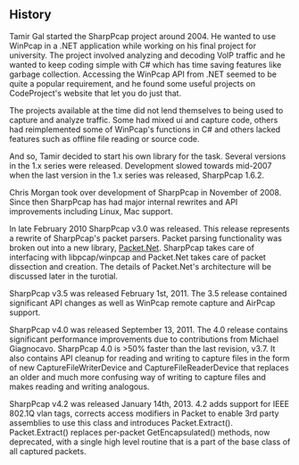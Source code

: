 
## History

Tamir Gal started the SharpPcap project around 2004\. He wanted to use WinPcap in a .NET application while working on his final project for university. The project involved analyzing and decoding VoIP traffic and he wanted to keep coding simple with C# which has time saving features like garbage collection. Accessing the WinPcap API from .NET seemed to be quite a popular requirement, and he found some useful projects on CodeProject's website that let you do just that.

The projects available at the time did not lend themselves to being used to capture and analyze traffic. Some had mixed ui and capture code, others had reimplemented some of WinPcap's functions in C# and others lacked features such as offline file reading or source code.

And so, Tamir decided to start his own library for the task. Several versions in the 1.x series were released. Development slowed towards mid-2007 when the last version in the 1.x series was released, SharpPcap 1.6.2.

Chris Morgan took over development of SharpPcap in November of 2008\. Since then SharpPcap has had major internal rewrites and API improvements including Linux, Mac support.

In late February 2010 SharpPcap v3.0 was released. This release represents a rewrite of SharpPcap's packet parsers. Packet parsing functionality was broken out into a new library, [Packet.Net](http://packetnet.sf.net). SharpPcap takes care of interfacing with libpcap/winpcap and Packet.Net takes care of packet dissection and creation. The details of Packet.Net's architecture will be discussed later in the turotial.

SharpPcap v3.5 was released February 1st, 2011\. The 3.5 release contained significant API changes as well as WinPcap remote capture and AirPcap support.

SharpPcap v4.0 was released September 13, 2011\. The 4.0 release contains significant performance improvements due to contributions from Michael Giagnocavo. SharpPcap 4.0 is >50% faster than the last revision, v3.7\. It also contains API cleanup for reading and writing to capture files in the form of new CaptureFileWriterDevice and CaptureFileReaderDevice that replaces an older and much more confusing way of writing to capture files and makes reading and writing analogous.

SharpPcap v4.2 was released January 14th, 2013\. 4.2 adds support for IEEE 802.1Q vlan tags, corrects access modifiers in Packet to enable 3rd party assemblies to use this class and introduces Packet.Extract(). Packet.Extract() replaces per-packet GetEncapsulated() methods, now deprecated, with a single high level routine that is a part of the base class of all captured packets.

